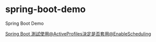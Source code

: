 # spring-boot-demo
Spring Boot Demo

[Spring Boot 測試使用@ActiveProfiles決定是否套用@EnableScheduling](https://matthung0807.blogspot.com/2020/10/spring-boot-activeprofiles-enablescheduling.html)